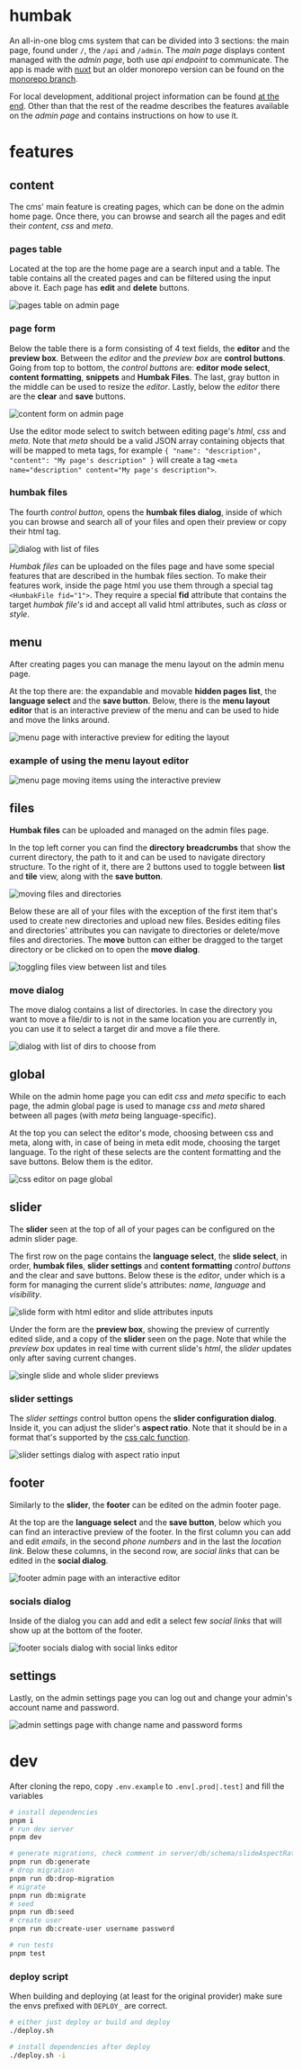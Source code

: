 # humbak

An all-in-one blog cms system that can be divided into 3 sections: the main page, found under `/`, the `/api` and `/admin`. The _main page_ displays content managed with the _admin page_, both use _api endpoint_ to communicate. The app is made with [nuxt](https://nuxt.com/) but an older monorepo version can be found on the [monorepo branch](https://github.com/asasinmode/humbak/tree/monorepo).

For local development, additional project information can be found [at the end](#dev). Other than that the rest of the readme describes the features available on the _admin page_ and contains instructions on how to use it.

# features

## content

The cms' main feature is creating pages, which can be done on the admin home page. Once there, you can browse and search all the pages and edit their _content_, _css_ and _meta_.

### pages table

Located at the top are the home page are a search input and a table. The table contains all the created pages and can be filtered using the input above it. Each page has **edit** and **delete** buttons.

<img src="https://raw.githubusercontent.com/asasinmode/humbak/master/server/db/scripts/assets/pages-table-en.png" title="pages table" alt="pages table on admin page">

### page form

Below the table there is a form consisting of 4 text fields, the **editor** and the **preview box**. Between the _editor_ and the _preview box_ are **control buttons**. Going from top to bottom, the _control buttons_ are: **editor mode select**, **content formatting**, **snippets** and **Humbak Files**. The last, gray button in the middle can be used to resize the _editor_. Lastly, below the _editor_ there are the **clear** and **save** buttons.

<img src="https://raw.githubusercontent.com/asasinmode/humbak/master/server/db/scripts/assets/pages-form-en.png" title="content form" alt="content form on admin page">

Use the editor mode select to switch between editing page's _html_, _css_ and _meta_. Note that _meta_ should be a valid JSON array containing objects that will be mapped to meta tags, for example `{ "name": "description", "content": "My page's description" }` will create a tag `<meta name="description" content="My page's description">`.

### humbak files

The fourth _control button_, opens the **humbak files dialog**, inside of which you can browse and search all of your files and open their preview or copy their html tag.

<img src="https://raw.githubusercontent.com/asasinmode/humbak/master/server/db/scripts/assets/pages-humbak-files-en.png" title="humbak files dialog" alt="dialog with list of files">

_Humbak files_ can be uploaded on the files page and have some special features that are described in the humbak files section. To make their features work, inside the page html you use them through a special tag `<HumbakFile fid="1">`. They require a special **fid** attribute that contains the target _humbak file's_ id and accept all valid html attributes, such as _class_ or _style_.

## menu

After creating pages you can manage the menu layout on the admin menu page.

At the top there are: the expandable and movable **hidden pages list**, the **language select** and the **save button**. Below, there is the **menu layout editor** that is an interactive preview of the menu and can be used to hide and move the links around.

<img src="https://raw.githubusercontent.com/asasinmode/humbak/master/server/db/scripts/assets/menu-en.png" title="menu page" alt="menu page with interactive preview for editing the layout">

### example of using the menu layout editor

<img src="https://raw.githubusercontent.com/asasinmode/humbak/master/server/db/scripts/assets/menu-en.gif" title="menu page using" alt="menu page moving items using the interactive preview">

## files

**Humbak files** can be uploaded and managed on the admin files page.

In the top left corner you can find the **directory breadcrumbs** that show the current directory, the path to it and can be used to navigate directory structure. To the right of it, there are 2 buttons used to toggle between **list** and **tile** view, along with the **save button**.

<img src="https://raw.githubusercontent.com/asasinmode/humbak/master/server/db/scripts/assets/files-moving-en.gif" title="moving files" alt="moving files and directories">

Below these are all of your files with the exception of the first item that's used to create new directories and upload new files. Besides editing files and directories' attributes you can navigate to directories or delete/move files and directories. The **move** button can either be dragged to the target directory or be clicked on to open the **move dialog**.

<img src="https://raw.githubusercontent.com/asasinmode/humbak/master/server/db/scripts/assets/files-toggling-view-en.gif" title="toggling view" alt="toggling files view between list and tiles">

### move dialog

The move dialog contains a list of directories. In case the directory you want to move a file/dir to is not in the same location you are currently in, you can use it to select a target dir and move a file there.

<img src="https://raw.githubusercontent.com/asasinmode/humbak/master/server/db/scripts/assets/files-move-dialog-en.png" title="move dialog" alt="dialog with list of dirs to choose from">

## global

While on the admin home page you can edit _css_ and _meta_ specific to each page, the admin global page is used to manage _css_ and _meta_ shared between all pages (with _meta_ being language-specific).

At the top you can select the editor's mode, choosing between css and meta, along with, in case of being in meta edit mode, choosing the target language. To the right of these selects are the content formatting and the save buttons. Below them is the editor.

<img src="https://raw.githubusercontent.com/asasinmode/humbak/master/server/db/scripts/assets/global-en.png" title="global page" alt="css editor on page global">

## slider

The **slider** seen at the top of all of your pages can be configured on the admin slider page.

The first row on the page contains the **language select**, the **slide select**, in order, **humbak files**, **slider settings** and **content formatting** _control buttons_ and the clear and save buttons. Below these is the _editor_, under which is a form for managing the current slide's attributes: _name_, _language_ and _visibility_.

<img src="https://raw.githubusercontent.com/asasinmode/humbak/master/server/db/scripts/assets/slider-form-en.png" title="slide form" alt="slide form with html editor and slide attributes inputs">

Under the form are the **preview box**, showing the preview of currently edited slide, and a copy of the **slider** seen on the page. Note that while the _preview box_ updates in real time with current slide's _html_, the _slider_ updates only after saving current changes.

<img src="https://raw.githubusercontent.com/asasinmode/humbak/master/server/db/scripts/assets/slider-previews-en.png" title="slider previews" alt="single slide and whole slider previews">

### slider settings

The _slider settings_ control button opens the **slider configuration dialog**. Inside it, you can adjust the slider's **aspect ratio**. Note that it should be in a format that's supported by the [css calc function](https://developer.mozilla.org/en-US/docs/Web/CSS/calc).

<img src="https://raw.githubusercontent.com/asasinmode/humbak/master/server/db/scripts/assets/slider-settings-dialog-en.png" title="slider settings dialog" alt="slider settings dialog with aspect ratio input">

## footer

Similarly to the **slider**, the **footer** can be edited on the admin footer page.

At the top are the **language select** and the **save button**, below which you can find an interactive preview of the footer. In the first column you can add and edit _emails_, in the second _phone numbers_ and in the last the _location link_. Below these columns, in the second row, are _social links_ that can be edited in the **social dialog**.

<img src="https://raw.githubusercontent.com/asasinmode/humbak/master/server/db/scripts/assets/footer-en.png" title="footer overview" alt="footer admin page with an interactive editor">

### socials dialog

Inside of the dialog you can add and edit a select few _social links_ that will show up at the bottom of the footer.

<img src="https://raw.githubusercontent.com/asasinmode/humbak/master/server/db/scripts/assets/footer-socials-en.png" title="socials dialog" alt="footer socials dialog with social links editor">

## settings

Lastly, on the admin settings page you can log out and change your admin's account name and password.

<img src="https://raw.githubusercontent.com/asasinmode/humbak/master/server/db/scripts/assets/settings-en.png" title="settings page" alt="admin settings page with change name and password forms">

# dev

After cloning the repo, copy `.env.example` to `.env[.prod|.test]` and fill the variables

```bash
# install dependencies
pnpm i
# run dev server
pnpm dev

# generate migrations, check comment in server/db/schema/slideAspectRatio.ts
pnpm run db:generate
# drop migration
pnpm run db:drop-migration
# migrate
pnpm run db:migrate
# seed
pnpm run db:seed
# create user
pnpm run db:create-user username password

# run tests
pnpm test
```

### deploy script

When building and deploying (at least for the original provider) make sure the envs prefixed with `DEPLOY_` are correct.

```sh
# either just deploy or build and deploy
./deploy.sh

# install dependencies after deploy
./deploy.sh -i
```
